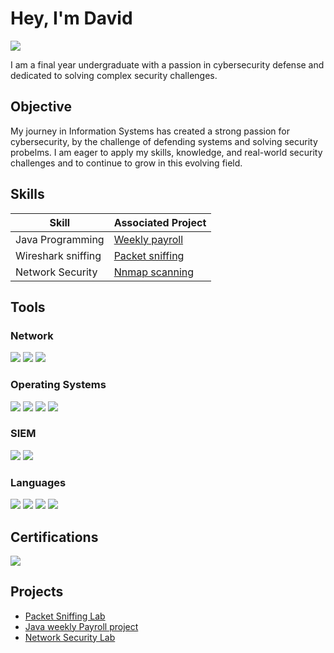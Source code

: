 # Hey, I'm David
<a href="https://www.linkedin.com/in/david-okuyiga/"><img src="https://img.shields.io/badge/-LinkedIn-0072b1?&style=for-the-badge&logo=linkedin&logoColor=white" /></a>


I am a final year undergraduate with a passion in cybersecurity defense and dedicated to solving complex security challenges.

## Objective

My journey in Information Systems has created a strong passion for cybersecurity, by the challenge of defending systems and solving security probelms. I am eager to apply my skills, knowledge, and real-world security challenges and to continue to grow in this evolving field. 

## Skills

| Skill                                         | Associated Project         |
|-----------------------------------------------|----------------------------|
| Java Programming                              | <a href="https://github.com/dayokuyiga/Java-Weekly-Payroll">Weekly payroll</a>|
| Wireshark sniffing                            | <a href="https://github.com/dayokuyiga/Packet-Sniffing-Lab">Packet sniffing</a>|
| Network Security                              | <a href="https://github.com/dayokuyiga/Network-Security-Lab">Nnmap scanning</a>|

## Tools

### Network
<div>
    <img src="https://img.shields.io/badge/-Wireshark-1679A7?&style=for-the-badge&logo=Wireshark&logoColor=white" />
    <img src="https://img.shields.io/badge/-Suricata-EF3B2D?&style=for-the-badge&logo=Suricata&logoColor=white" />
    <img src="https://img.shields.io/badge/-Nmap-000000?&style=for-the-badge&logo=nmap&logoColor=red" />
</div>

### Operating Systems
<div>
    <img src="https://img.shields.io/badge/-Linux-FCC624?&style=for-the-badge&logo=linux&logoColor=black" />
    <img src="https://img.shields.io/badge/-Windows-0078D6?&style=for-the-badge&logo=windows&logoColor=white" />
    <img src="https://img.shields.io/badge/-Ubuntu-E95420?&style=for-the-badge&logo=ubuntu&logoColor=white" />
    <img src="https://img.shields.io/badge/-Kali%20Linux-557C8A?&style=for-the-badge&logo=kali&logoColor=white" />  
</div>

### SIEM
<div>
    <img src="https://img.shields.io/badge/-Splunk-000000?&style=for-the-badge&logo=Splunk&logoColor=white" />
    <img src="https://img.shields.io/badge/-Datadog-632CA6?&style=for-the-badge&logo=datadog&logoColor=white" />
</div>

### Languages
<div>
    <img src="https://img.shields.io/badge/-Python-3776AB?style=for-the-badge&logo=python&logoColor=white" />
    <img src="https://img.shields.io/badge/-Java-007396?style=for-the-badge&logo=java&logoColor=white" />
    <img src="https://img.shields.io/badge/-Windows%20PowerShell-5391FE?style=for-the-badge&logo=powershell&logoColor=white" />
    <img src="https://img.shields.io/badge/-SQL-4479A1?style=for-the-badge&logo=postgresql&logoColor=white" />
</div>

## Certifications
<div>
    <img src="https://img.shields.io/badge/-Google%20Cybersecurity%20Specialization-4285F4?&style=for-the-badge&logo=google&logoColor=white" />
</div>

## Projects
- <a href="https://github.com/dayokuyiga/Packet-Sniffing-Lab">Packet Sniffing Lab</a>
- <a href="https://github.com/dayokuyiga/Java-Weekly-Payroll">Java weekly Payroll project</a>
- <a href="https://github.com/dayokuyiga/Network-Security-Lab">Network Security Lab</a>
